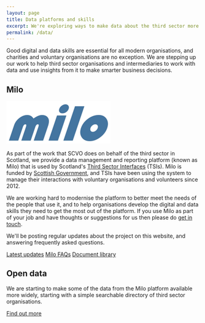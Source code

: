 ```yaml
---
layout: page
title: Data platforms and skills
excerpt: We're exploring ways to make data about the third sector more accessible, and how we can help people in the third sector to work with it. 
permalink: /data/
---
```


Good digital and data skills are essential for all modern organisations, and charities and voluntary organisations are no exception. We are stepping up our work to help third sector organisations and intermediaries to work with data and use insights from it to make smarter business decisions.



## Milo

![Milo](/images/milo.png)

As part of the work that SCVO does on behalf of the third sector in Scotland, we provide a data management and reporting platform (known as Milo) that is used by Scotland's [Third Sector Interfaces](http://www.vascotland.org/tsis) (TSIs). Milo is funded by [Scottish Government](http://www.gov.scot), and TSIs have been using the system to manage their interactions with voluntary organisations and volunteers since 2012.

We are working hard to modernise the platform to better meet the needs of the people that use it, and to help organisations develop the digital and data skills they need to get the most out of the platform. If you use Milo as part of your job and have thoughts or suggestions for us then please do [get in touch](/contact/).

We'll be posting regular updates about the project on this website, and answering frequently asked questions.

<a href="/data/milo-news/" class="btn btn-primary btn-lg">Latest updates</a> <a href="/data/milo-faq/" class="btn btn-primary btn-lg">Milo FAQs</a> <a href="/data/milo-docs/" class="btn btn-primary btn-lg">Document library</a>



## Open data

We are starting to make some of the data from the Milo platform available more widely, starting with a simple searchable directory of third sector organisations.

<a href="http://www.getinvolved.org.uk" class="btn btn-primary btn-lg">Find out more</a>
